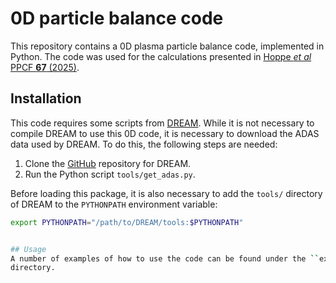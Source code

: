 # 0D particle balance code
This repository contains a 0D plasma particle balance code, implemented in
Python. The code was used for the calculations presented in
[Hoppe *et al* PPCF **67** (2025)](https://doi.org/10.1088/1361-6587/adbcd5).

## Installation
This code requires some scripts from
[DREAM](https://github.com/chalmersplasmatheory/DREAM). While it is not
necessary to compile DREAM to use this 0D code, it is necessary to download
the ADAS data used by DREAM. To do this, the following steps are needed:

1. Clone the [GitHub](https://github.com/chalmersplasmatheory/DREAM) repository for DREAM.
2. Run the Python script ``tools/get_adas.py``.

Before loading this package, it is also necessary to add the ``tools/``
directory of DREAM to the ``PYTHONPATH`` environment variable:
```bash
export PYTHONPATH="/path/to/DREAM/tools:$PYTHONPATH"


## Usage
A number of examples of how to use the code can be found under the ``examples/``
directory.
```

